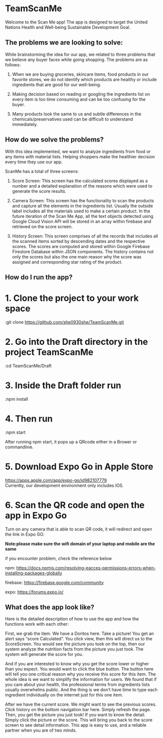 # TeamScanMe
Welcome to the Scan Me app! The app is designed to target the United Nations Health and Well-being Sustainable Development Goal. 

## The problems we are looking to solve:

While brainstorming the idea for our app, we related to three problems that we believe any buyer faces while going shopping. The problems are as follows:

1. When we are buying groceries, skincare items, food products in our favorite stores, we do not identify which products are healthy or include ingredients that are good for our well-being. 

2. Making decision based on reading or googling the ingredients list on every item is too time consuming and can be too confusing for the buyer.

3. Many products look the same to us and subtle differences in the chemicals/preservatives used can be difficult to understand immediately.

## How do we solve the problems?

With this idea implemented, we want to analyze ingredients from food or any items with material lists. Helping shoppers make the healthier decision every time they use our app.

ScanMe has a total of three screens: 

1. Score Screen: This screen has the calculated scores displayed as a number and a detailed explanation of the reasons which were used to generate the score results.

2. Camera Screen: This screen has the functionality to scan the products and capture all the elements in the ingredients list. Usually the outside label includes all the materials used to make a certain product. In the future iteration of the Scan Me App, all the text objects detected using Google Cloud Vision API will be stored in an array within firebase and retrieved on the score screen. 

3. History Screen: This screen comprises of all the records that includes all the scanned items sorted by descending dates and the respective scores. The scores are computed and stored within Google Firebase Firestore Database within JSON components. The history contains not only the scores but also the one main reason why the score was assigned and corresponding star rating of the product.


## How do I run the app?

# 1. Clone the project to your work space
:git clone https://github.com/she0930she/TeamScanMe.git

# 2. Go into the Draft directory in the project TeamScanMe
:cd TeamScanMe/Draft

# 3. Inside the Draft folder run
:npm install

# 4. Then run
:npm start

After running npm start, it pops up a QRcode either in a Brower or commandline.

# 5. Download Expo Go in Apple Store
https://apps.apple.com/app/expo-go/id982107779 <br>
Currently, our development environment only includes IOS. 


# 6. Scan the QR code and open the app in Expo Go
Turn on any camera that is able to scan QR code, it will redirect and open the link in Expo GO. 


**Note:please make sure the wifi domain of your laptop and mobile are the same**<br/>

if you encounter problem, check the reference below

npm: https://docs.npmjs.com/resolving-eacces-permissions-errors-when-installing-packages-globally

firebase: https://firebase.google.com/community

expo: https://forums.expo.io/

## What does the app look like?

Here is the detailed description of how to use the app and how the functions work with each other:

First, we grab the item. We have a Doritos here. Take a picture! You get an alert says “score Calculated”. 
You click view, then this will direct us to the ScoreScreen. You would see the picture you took on the top, 
then our system analyze the nutrition facts from the picture you just took.
The system will generate the score for you. 

And if you are interested to know why you get the score lower or higher than you expect.
You would want to click the blue button. The button here will tell you one critical reason why you receive this score for this item. 
The whole idea is we want to simplify the information for users. 
We found that if you care about your health, the professional terms from ingredients lists usually overwhelms public.
And the thing is we don’t have time to type each ingredient individually on the internet just for this one item.

After we have the current score. We might want to see the previous scores. Click history on the bottom navigation bar here. 
Simply refresh the page. Then, you get the picture you just took! If you want to know the detail.
Simply click the picture or the score. This will bring you back to the score screen to see detail information.
This app is easy to use, and a reliable partner when you are of two minds.
